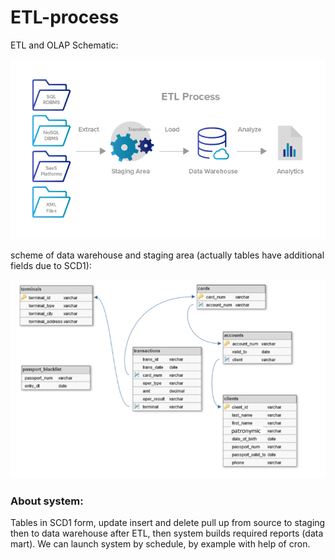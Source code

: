 # ETL-process

ETL and OLAP Schematic:

<img src="ETL and OLAP Schematic.png">

scheme of data warehouse and staging area (actually tables have additional fields due to SCD1):

<img src="scheme.png">

### About system:
Tables in SCD1 form, update insert and delete pull up from source to staging then to data warehouse after ETL, then system builds required reports (data mart). We can launch system by schedule, by example with help of cron.



